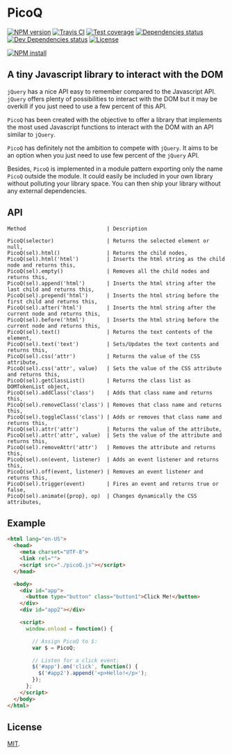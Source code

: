 # PicoQ

[![NPM version][npm-image]][npm-url]
[![Travis CI][travis-image]][travis-url]
[![Test coverage][coveralls-image]][coveralls-url]
[![Dependencies status][dependencies-image]][dependencies-url]
[![Dev Dependencies status][devdependencies-image]][devdependencies-url]
[![License][license-image]](LICENSE.md)
<!--- [![node version][node-image]][node-url] -->
[![NPM install][npm-install-image]][npm-install-url]


## A tiny Javascript library to interact with the DOM

`jQuery` has a nice API easy to remember compared to the Javascript API. `jQuery` offers plenty of possibilities to interact with the DOM but it may be overkill if you just need to use a few percent of this API.

`PicoQ` has been created with the objective to offer a library that implements the most used Javascript functions to interact with the DOM with an API similar to `jQuery`.

`PicoQ` has definitely not the ambition to compete with `jQuery`. It aims to be an option when you just need to use few percent of the `jQuery` API.

Besides, `PicoQ` is implemented in a module pattern exporting only the name `PicoQ` outside the module. It could easily be included in your own library without polluting your library space. You can then ship your library without any external dependencies.


## API

```
Method                          | Description
```
```
PicoQ(selector)                 | Returns the selected element or null,
PicoQ(sel).html()               | Returns the child nodes,
PicoQ(sel).html('html')         | Inserts the html string as the child node and returns this,
PicoQ(sel).empty()              | Removes all the child nodes and returns this,
PicoQ(sel).append('html')       | Inserts the html string after the last child and returns this,
PicoQ(sel).prepend('html')      | Inserts the html string before the first child and returns this,
PicoQ(sel).after('html')        | Inserts the html string after the current node and returns this,
PicoQ(sel).before('html')       | Inserts the html string before the current node and returns this,
PicoQ(sel).text()               | Returns the text contents of the element,
PicoQ(sel).text('text')         | Sets/Updates the text contents and returns this,
PicoQ(sel).css('attr')          | Returns the value of the CSS attribute,
PicoQ(sel).css('attr', value)   | Sets the value of the CSS attribute and returns this,
PicoQ(sel).getClassList()       | Returns the class list as DOMTokenList object,
PicoQ(sel).addClass('class')    | Adds that class name and returns this,
PicoQ(sel).removeClass('class') | Removes that class name and returns this,
PicoQ(sel).toggleClass('class') | Adds or removes that class name and returns this,
PicoQ(sel).attr('attr')         | Returns the value of the attribute,
PicoQ(sel).attr('attr', value)  | Sets the value of the attribute and returns this,
PicoQ(sel).removeAttr('attr')   | Removes the attribute and returns this,
PicoQ(sel).on(event, listener)  | Adds an event listener and returns this,
PicoQ(sel).off(event, listener) | Removes an event listener and returns this,
PicoQ(sel).trigger(event)       | Fires an event and returns true or false,
PicoQ(sel).animate({prop}, op)  | Changes dynamically the CSS attributes,
```

## Example

```html
<html lang="en-US">
  <head>
    <meta charset="UTF-8">
    <link rel="">
    <script src="./picoQ.js"></script>
  </head>

  <body>
    <div id="app">
      <button type="button" class="button1">Click Me!</button>
    </div>
    <div id="app2"></div>

    <script>
      window.onload = function() {

        // Assign PicoQ to $:
        var $ = PicoQ;

        // Listen for a click event:
        $('#app').on('click', function() {
          $('#app2').append('<p>Hello!</p>');
        });
      };
    </script>
  </body>
</html>
```

## License

[MIT](LICENSE.md).

<!--- URls -->

[npm-image]: https://img.shields.io/npm/v/picoq.svg?style=flat-square
[npm-install-image]: https://nodei.co/npm/picoq.png?compact=true
[node-image]: https://img.shields.io/badge/node.js-%3E=_0.10-green.svg?style=flat-square
[download-image]: https://img.shields.io/npm/dm/picoq.svg?style=flat-square
[travis-image]: https://img.shields.io/travis/jclo/picoq.svg?style=flat-square
[coveralls-image]: https://img.shields.io/coveralls/jclo/picoq/master.svg?style=flat-square
[dependencies-image]: https://david-dm.org/jclo/picoq/status.svg?theme=shields.io
[devdependencies-image]: https://david-dm.org/jclo/picoq/dev-status.svg?theme=shields.io
[license-image]: https://img.shields.io/npm/l/picoq.svg?style=flat-square

[npm-url]: https://www.npmjs.com/package/picoq
[npm-install-url]: https://nodei.co/npm/picoq
[node-url]: http://nodejs.org/download
[download-url]: https://www.npmjs.com/package/picoq
[travis-url]: https://travis-ci.org/jclo/picoq
[coveralls-url]: https://coveralls.io/github/jclo/picoq?branch=master
[dependencies-url]: https://david-dm.org/jclo/picoq#info=dependencies
[devdependencies-url]: https://david-dm.org/jclo/picoq#info=devDependencies
[license-url]: http://opensource.org/licenses/MIT
